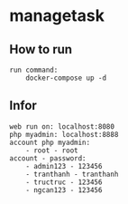 # managetask
## How to run
    run command:
        docker-compose up -d

## Infor
    web run on: localhost:8080
    php myadmin: localhost:8888
    account php myadmin:
        - root - root
    account - password:
        - admin123 - 123456
        - tranthanh - tranthanh
        - tructruc - 123456
        - ngcan123 - 123456